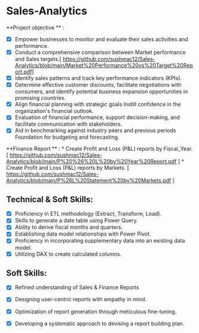 # Sales-Analytics

**Project objective ** :
- [x] Empower businesses to monitor and evaluate their sales activities and performance.
- [x] Conduct a comprehensive comparison between Market performance and Sales targets.[ https://github.com/sushmac12/Sales-Analytics/blob/main/Market%20Performance%20vs%20Target%20Report.pdf]
- [x]  Identify sales patterns and track key performance indicators (KPIs).
- [x] Determine effective customer discounts, facilitate negotiations with consumers, and identify potential business expansion opportunities in promising countries.
- [x] Align financial planning with strategic goals Instill confidence in the organization's financial outlook.
- [x]  Evaluation of financial performance, support decision-making, and facilitate communication with stakeholders.
- [x]  Aid in benchmarking against industry peers and previous periods Foundation for budgeting and forecasting.

**Finance Report ** : 
    * Create Profit and Loss (P&L) reports by Fiscal_Year. [ https://github.com/sushmac12/Sales-Analytics/blob/main/P%20%26%20L%20by%20Year%20Report.pdf ]
    * Create Profit and Loss (P&L) reports by Markets. [ https://github.com/sushmac12/Sales-Analytics/blob/main/P%26L%20Statement%20by%20Markets.pdf ]
    
 ## Technical & Soft Skills:
- [x]	Proficiency in ETL methodology (Extract, Transform, Load).
- [x]	Skills to generate a date table using Power Query.
- [x]	Ability to derive fiscal months and quarters.
- [x]	Establishing data model relationships with Power Pivot.
- [x]	Proficiency in incorporating supplementary data into an existing data model.
- [x]	Utilizing DAX to create calculated columns.

## Soft Skills:
- [x]	Refined understanding of Sales & Finance Reports
- [x]	Designing user-centric reports with empathy in mind.
- [x]	Optimization of report generation through meticulous fine-tuning.
- [x]	Developing a systematic approach to devising a report building plan.   
    
